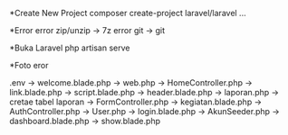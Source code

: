 *Create New Project
composer create-project laravel/laravel ...

*Error
error zip/unzip -> 7z
error git -> git

*Buka Laravel
php artisan serve

*Foto eror


.env -> welcome.blade.php -> web.php -> HomeController.php -> link.blade.php -> script.blade.php -> header.blade.php -> laporan.php -> cretae tabel laporan -> FormController.php -> kegiatan.blade.php -> AuthController.php -> User.php -> login.blade.php -> AkunSeeder.php -> dashboard.blade.php -> show.blade.php
